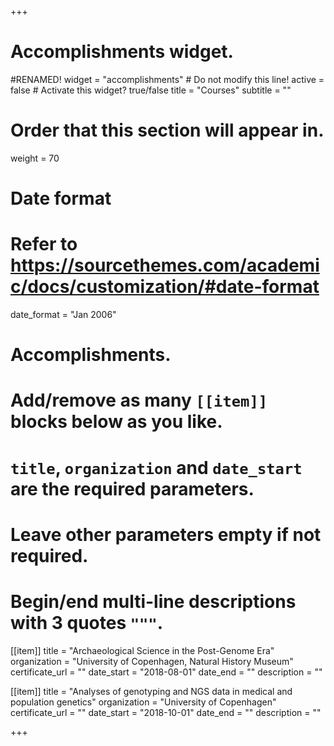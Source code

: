+++
# Accomplishments widget.
#RENAMED!
widget = "accomplishments"  # Do not modify this line!
active = false  # Activate this widget? true/false
title = "Courses" 
subtitle = ""

# Order that this section will appear in.
weight = 70

# Date format
#   Refer to https://sourcethemes.com/academic/docs/customization/#date-format
date_format = "Jan 2006"

# Accomplishments.
#   Add/remove as many `[[item]]` blocks below as you like.
#   `title`, `organization` and `date_start` are the required parameters.
#   Leave other parameters empty if not required.
#   Begin/end multi-line descriptions with 3 quotes `"""`.

[[item]]
  title = "Archaeological Science in the Post-Genome Era"
  organization = "University of Copenhagen, Natural History Museum"
  certificate_url = ""
  date_start = "2018-08-01"
  date_end = ""
  description = ""

[[item]]
  title = "Analyses of genotyping and NGS data in medical and population genetics"
  organization = "University of Copenhagen"
  certificate_url = ""
  date_start = "2018-10-01"
  date_end = ""
  description = ""

+++
